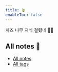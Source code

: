 ```yaml
---
title: 🪴 
enableToc: false
---
```


치즈 나무 지식 걸렸네 🧀🌲

## All notes 📝
- [All notes](/notes/)
- [All tags](/notes/)
